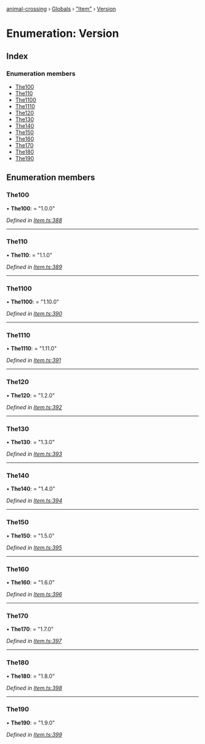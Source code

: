 [animal-crossing](../README.md) › [Globals](../globals.md) › ["Item"](../modules/_item_.md) › [Version](_item_.version.md)

# Enumeration: Version

## Index

### Enumeration members

* [The100](_item_.version.md#the100)
* [The110](_item_.version.md#the110)
* [The1100](_item_.version.md#the1100)
* [The1110](_item_.version.md#the1110)
* [The120](_item_.version.md#the120)
* [The130](_item_.version.md#the130)
* [The140](_item_.version.md#the140)
* [The150](_item_.version.md#the150)
* [The160](_item_.version.md#the160)
* [The170](_item_.version.md#the170)
* [The180](_item_.version.md#the180)
* [The190](_item_.version.md#the190)

## Enumeration members

###  The100

• **The100**: = "1.0.0"

*Defined in [Item.ts:388](https://github.com/Norviah/animal-crossing/blob/267b9fa/module/types/Item.ts#L388)*

___

###  The110

• **The110**: = "1.1.0"

*Defined in [Item.ts:389](https://github.com/Norviah/animal-crossing/blob/267b9fa/module/types/Item.ts#L389)*

___

###  The1100

• **The1100**: = "1.10.0"

*Defined in [Item.ts:390](https://github.com/Norviah/animal-crossing/blob/267b9fa/module/types/Item.ts#L390)*

___

###  The1110

• **The1110**: = "1.11.0"

*Defined in [Item.ts:391](https://github.com/Norviah/animal-crossing/blob/267b9fa/module/types/Item.ts#L391)*

___

###  The120

• **The120**: = "1.2.0"

*Defined in [Item.ts:392](https://github.com/Norviah/animal-crossing/blob/267b9fa/module/types/Item.ts#L392)*

___

###  The130

• **The130**: = "1.3.0"

*Defined in [Item.ts:393](https://github.com/Norviah/animal-crossing/blob/267b9fa/module/types/Item.ts#L393)*

___

###  The140

• **The140**: = "1.4.0"

*Defined in [Item.ts:394](https://github.com/Norviah/animal-crossing/blob/267b9fa/module/types/Item.ts#L394)*

___

###  The150

• **The150**: = "1.5.0"

*Defined in [Item.ts:395](https://github.com/Norviah/animal-crossing/blob/267b9fa/module/types/Item.ts#L395)*

___

###  The160

• **The160**: = "1.6.0"

*Defined in [Item.ts:396](https://github.com/Norviah/animal-crossing/blob/267b9fa/module/types/Item.ts#L396)*

___

###  The170

• **The170**: = "1.7.0"

*Defined in [Item.ts:397](https://github.com/Norviah/animal-crossing/blob/267b9fa/module/types/Item.ts#L397)*

___

###  The180

• **The180**: = "1.8.0"

*Defined in [Item.ts:398](https://github.com/Norviah/animal-crossing/blob/267b9fa/module/types/Item.ts#L398)*

___

###  The190

• **The190**: = "1.9.0"

*Defined in [Item.ts:399](https://github.com/Norviah/animal-crossing/blob/267b9fa/module/types/Item.ts#L399)*
